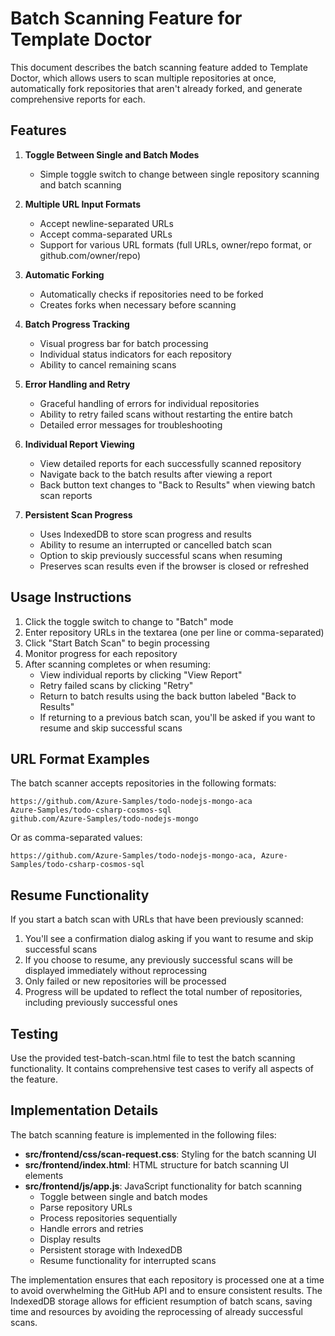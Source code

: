 # Batch Scanning Feature for Template Doctor

This document describes the batch scanning feature added to Template Doctor, which allows users to scan multiple repositories at once, automatically fork repositories that aren't already forked, and generate comprehensive reports for each.

## Features

1. **Toggle Between Single and Batch Modes**
   - Simple toggle switch to change between single repository scanning and batch scanning

2. **Multiple URL Input Formats**
   - Accept newline-separated URLs
   - Accept comma-separated URLs
   - Support for various URL formats (full URLs, owner/repo format, or github.com/owner/repo)

3. **Automatic Forking**
   - Automatically checks if repositories need to be forked
   - Creates forks when necessary before scanning

4. **Batch Progress Tracking**
   - Visual progress bar for batch processing
   - Individual status indicators for each repository
   - Ability to cancel remaining scans

5. **Error Handling and Retry**
   - Graceful handling of errors for individual repositories
   - Ability to retry failed scans without restarting the entire batch
   - Detailed error messages for troubleshooting

6. **Individual Report Viewing**
   - View detailed reports for each successfully scanned repository
   - Navigate back to the batch results after viewing a report
   - Back button text changes to "Back to Results" when viewing batch scan reports

7. **Persistent Scan Progress**
   - Uses IndexedDB to store scan progress and results
   - Ability to resume an interrupted or cancelled batch scan
   - Option to skip previously successful scans when resuming
   - Preserves scan results even if the browser is closed or refreshed

## Usage Instructions

1. Click the toggle switch to change to "Batch" mode
2. Enter repository URLs in the textarea (one per line or comma-separated)
3. Click "Start Batch Scan" to begin processing
4. Monitor progress for each repository
5. After scanning completes or when resuming:
   - View individual reports by clicking "View Report"
   - Retry failed scans by clicking "Retry"
   - Return to batch results using the back button labeled "Back to Results"
   - If returning to a previous batch scan, you'll be asked if you want to resume and skip successful scans

## URL Format Examples

The batch scanner accepts repositories in the following formats:

```
https://github.com/Azure-Samples/todo-nodejs-mongo-aca
Azure-Samples/todo-csharp-cosmos-sql
github.com/Azure-Samples/todo-nodejs-mongo
```

Or as comma-separated values:

```
https://github.com/Azure-Samples/todo-nodejs-mongo-aca, Azure-Samples/todo-csharp-cosmos-sql
```

## Resume Functionality

If you start a batch scan with URLs that have been previously scanned:

1. You'll see a confirmation dialog asking if you want to resume and skip successful scans
2. If you choose to resume, any previously successful scans will be displayed immediately without reprocessing
3. Only failed or new repositories will be processed
4. Progress will be updated to reflect the total number of repositories, including previously successful ones

## Testing

Use the provided test-batch-scan.html file to test the batch scanning functionality. It contains comprehensive test cases to verify all aspects of the feature.

## Implementation Details

The batch scanning feature is implemented in the following files:

- **src/frontend/css/scan-request.css**: Styling for the batch scanning UI
- **src/frontend/index.html**: HTML structure for batch scanning UI elements
- **src/frontend/js/app.js**: JavaScript functionality for batch scanning
  - Toggle between single and batch modes
  - Parse repository URLs
  - Process repositories sequentially
  - Handle errors and retries
  - Display results
  - Persistent storage with IndexedDB
  - Resume functionality for interrupted scans

The implementation ensures that each repository is processed one at a time to avoid overwhelming the GitHub API and to ensure consistent results. The IndexedDB storage allows for efficient resumption of batch scans, saving time and resources by avoiding the reprocessing of already successful scans.
